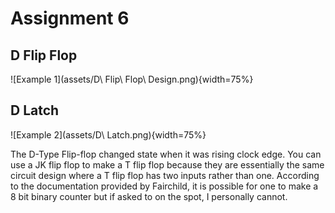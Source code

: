 # Assignment 6

## D Flip Flop

![Example 1](assets/D\ Flip\ Flop\ Design.png){width=75%}

## D Latch

![Example 2](assets/D\ Latch.png){width=75%}

The D-Type Flip-flop changed state when it was rising clock edge. You can use a JK flip flop to make a T flip flop because they are essentially the same circuit design where a T flip flop has two inputs rather than one. According to the documentation provided by Fairchild, it is possible for one to make a 8 bit binary counter but if asked to on the spot, I personally cannot.

